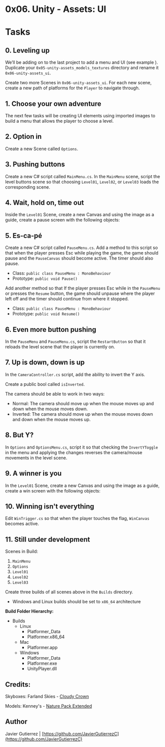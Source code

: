 # 0x06. Unity - Assets: UI

# Tasks

## 0. Leveling up 
We’ll be adding on to the last project to add a menu and UI (see example ). Duplicate your ```0x05-unity-assets_models_textures``` directory and rename it ```0x06-unity-assets_ui```.

Create two more Scenes in ```0x06-unity-assets_ui```. For each new scene, create a new path of platforms for the ```Player``` to navigate through.
          
## 1. Choose your own adventure 
The next few tasks will be creating UI elements using imported images to build a menu that allows the player to choose a level.

## 2. Option in 
Create a new Scene called ```Options```.

## 3. Pushing buttons 
Create a new C# script called ```MainMenu.cs```. In the ```MainMenu``` scene, script the level buttons scene so that choosing ```Level01```, ```Level02```, or ```Level03``` loads the corresponding scene.

## 4. Wait, hold on, time out 
Inside the ```Level01``` Scene, create a new Canvas and using the image as a guide, create a pause screen with the following objects:

## 5. Es-ca-pé 
Create a new C# script called ```PauseMenu.cs```. Add a method to this script so that when the player presses Esc while playing the game, the game should pause and the ```PauseCanvas``` should become active. The timer should also pause.

* Class: ```public class PauseMenu : MonoBehaviour```
* Prototype: ```public void Pause()```

Add another method so that If the player presses Esc while in the ```PauseMenu``` or presses the ```Resume``` button, the game should unpause where the player left off and the timer should continue from where it stopped.

* Class: ```public class PauseMenu : MonoBehaviour```
* Prototype: ```public void Resume()```

## 6. Even more button pushing 
In the ```PauseMenu``` and ```PauseMenu.cs```, script the ```RestartButton``` so that it reloads the level scene that the player is currently on.

## 7. Up is down, down is up 
In the ```CameraController.cs``` script, add the ability to invert the Y axis.

Create a public bool called ```isInverted```.

The camera should be able to work in two ways:

* Normal: The camera should move up when the mouse moves up and down when the mouse moves down.
* Inverted: The camera should move up when the mouse moves down and down when the mouse moves up.

## 8. But Y? 
In ```Options``` and ```OptionsMenu.cs```, script it so that checking the ```InvertYToggle``` in the menu and applying the changes reverses the camera/mouse movements in the level scene.

## 9. A winner is you 
In the ```Level01``` Scene, create a new Canvas and using the image as a guide, create a win screen with the following objects:

## 10. Winning isn't everything 
Edit ```WinTrigger.cs``` so that when the player touches the flag, ```WinCanvas``` becomes active.

## 11. Still under development 
Scenes in Build:

1. ```MainMenu```
2. ```Options```
3. ```Level01```
4. ```Level02```
5. ```Level03```

Create three builds of all scenes above in the ```Builds``` directory.

* Windows and Linux builds should be set to ```x86_64``` architecture

**Build Folder Hierarchy:**

* Builds
  * Linux
    * Platformer_Data
    * Platformer.x86_64
  * Mac
    * Platformer.app
  * Windows
    * Platformer_Data
    * Platformer.exe
    * UnityPlayer.dll



## Credits: ##

Skyboxes: Farland Skies - [Cloudy Crown](https://assetstore.unity.com/packages/2d/textures-materials/sky/farland-skies-cloudy-crown-60004)

Models: Kenney's - [Nature Pack Extended](https://kenney.nl/assets/nature-pack-extended)

## Author

Javier Gutierrez  | [https://github.com/JavierGutierrezC](https://github.com/JavierGutierrezC)